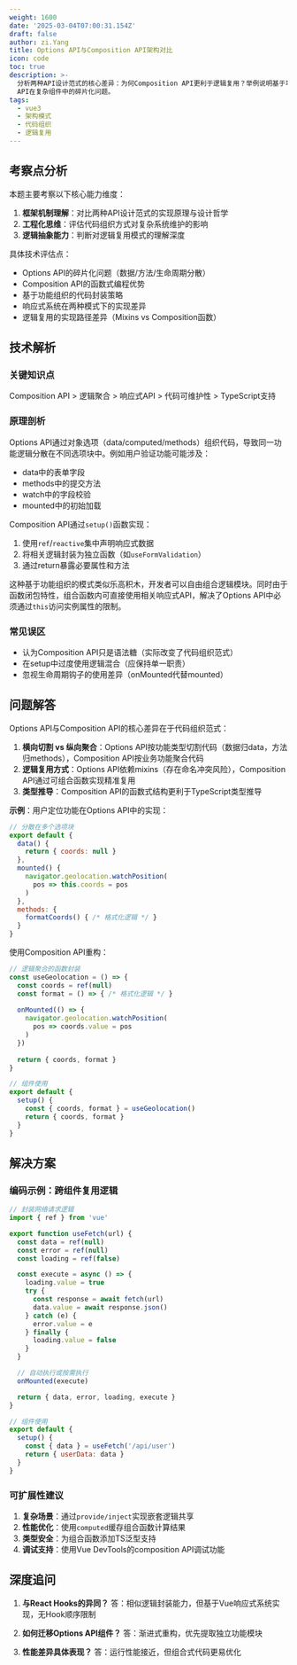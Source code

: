 ```yaml
---
weight: 1600
date: '2025-03-04T07:00:31.154Z'
draft: false
author: zi.Yang
title: Options API与Composition API架构对比
icon: code
toc: true
description: >-
  分析两种API设计范式的核心差异：为何Composition API更利于逻辑复用？举例说明基于功能组织的代码如何解决Options
  API在复杂组件中的碎片化问题。
tags:
  - vue3
  - 架构模式
  - 代码组织
  - 逻辑复用
---
```




## 考察点分析

本题主要考察以下核心能力维度：

1. **框架机制理解**：对比两种API设计范式的实现原理与设计哲学
2. **工程化思维**：评估代码组织方式对复杂系统维护的影响
3. **逻辑抽象能力**：判断对逻辑复用模式的理解深度

具体技术评估点：

- Options API的碎片化问题（数据/方法/生命周期分散）
- Composition API的函数式编程优势
- 基于功能组织的代码封装策略
- 响应式系统在两种模式下的实现差异
- 逻辑复用的实现路径差异（Mixins vs Composition函数）

## 技术解析

### 关键知识点

Composition API > 逻辑聚合 > 响应式API > 代码可维护性 > TypeScript支持

### 原理剖析

Options API通过对象选项（data/computed/methods）组织代码，导致同一功能逻辑分散在不同选项块中。例如用户验证功能可能涉及：

- data中的表单字段
- methods中的提交方法
- watch中的字段校验
- mounted中的初始加载

Composition API通过`setup()`函数实现：

1. 使用`ref`/`reactive`集中声明响应式数据
2. 将相关逻辑封装为独立函数（如`useFormValidation`）
3. 通过return暴露必要属性和方法

这种基于功能组织的模式类似乐高积木，开发者可以自由组合逻辑模块。同时由于函数闭包特性，组合函数内可直接使用相关响应式API，解决了Options API中必须通过`this`访问实例属性的限制。

### 常见误区

- 认为Composition API只是语法糖（实际改变了代码组织范式）
- 在setup中过度使用逻辑混合（应保持单一职责）
- 忽视生命周期钩子的使用差异（onMounted代替mounted）

## 问题解答

Options API与Composition API的核心差异在于代码组织范式：

1. **横向切割 vs 纵向聚合**：Options API按功能类型切割代码（数据归data，方法归methods），Composition API按业务功能聚合代码
2. **逻辑复用方式**：Options API依赖mixins（存在命名冲突风险），Composition API通过可组合函数实现精准复用
3. **类型推导**：Composition API的函数式结构更利于TypeScript类型推导

**示例**：用户定位功能在Options API中的实现：

```javascript
// 分散在多个选项块
export default {
  data() {
    return { coords: null }
  },
  mounted() {
    navigator.geolocation.watchPosition(
      pos => this.coords = pos
    )
  },
  methods: {
    formatCoords() { /* 格式化逻辑 */ }
  }
}
```

使用Composition API重构：

```javascript
// 逻辑聚合的函数封装
const useGeolocation = () => {
  const coords = ref(null)
  const format = () => { /* 格式化逻辑 */ }
  
  onMounted(() => {
    navigator.geolocation.watchPosition(
      pos => coords.value = pos
    )
  })
  
  return { coords, format }
}

// 组件使用
export default {
  setup() {
    const { coords, format } = useGeolocation()
    return { coords, format }
  }
}
```

## 解决方案

### 编码示例：跨组件复用逻辑

```javascript
// 封装网络请求逻辑
import { ref } from 'vue'

export function useFetch(url) {
  const data = ref(null)
  const error = ref(null)
  const loading = ref(false)

  const execute = async () => {
    loading.value = true
    try {
      const response = await fetch(url)
      data.value = await response.json()
    } catch (e) {
      error.value = e
    } finally {
      loading.value = false
    }
  }

  // 自动执行或按需执行
  onMounted(execute)

  return { data, error, loading, execute }
}

// 组件使用
export default {
  setup() {
    const { data } = useFetch('/api/user')
    return { userData: data }
  }
}
```

### 可扩展性建议

1. **复杂场景**：通过`provide/inject`实现嵌套逻辑共享
2. **性能优化**：使用`computed`缓存组合函数计算结果
3. **类型安全**：为组合函数添加TS泛型支持
4. **调试支持**：使用Vue DevTools的composition API调试功能

## 深度追问

1. **与React Hooks的异同？**
  答：相似逻辑封装能力，但基于Vue响应式系统实现，无Hook顺序限制

2. **如何迁移Options API组件？**
  答：渐进式重构，优先提取独立功能模块

3. **性能差异具体表现？**
  答：运行性能接近，但组合式代码更易优化
